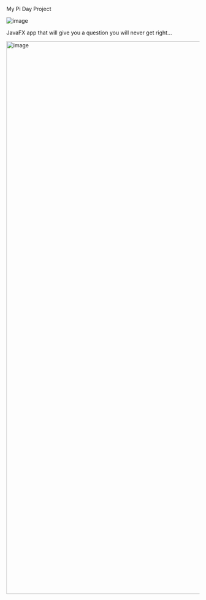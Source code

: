 My Pi Day Project

![image](https://github.com/rlokesh07/PiDay/assets/63570802/4add266e-ee6a-4d2f-8172-1fbd634eea18)

JavaFX app that will give you a question you will never get right...

<img width="1440" alt="image" src="https://github.com/rlokesh07/PiDay/assets/63570802/ad7fcb01-7c42-42b9-bdee-f8392f205d67">
